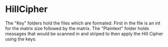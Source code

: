 # HillCipher
The "Key" folders hold the files which are formated. First in the file is an int for the matrix size followed by the matrix.
The "Plaintext" folder holds messages that would be scanned in and striped to then apply the Hill Cipher using the keys.
